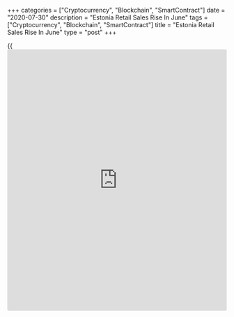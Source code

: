 +++
categories = ["Cryptocurrency", "Blockchain", "SmartContract"]
date = "2020-07-30"
description = "Estonia Retail Sales Rise In June"
tags = ["Cryptocurrency", "Blockchain", "SmartContract"]
title = "Estonia Retail Sales Rise In June"
type = "post"
+++

{{<iframe id="large-banner" src="https://www.bounty.group/#slide=14.0" width="100%" height="600" scrolling="no" style="border: 0px solid rgb(216, 221, 230); border-radius: 3px;">}}

Estonia retail sales increased in June, data from Statistics Estonia
showed on Thursday.

Retail sales, excluding motor vehicles and motor cycles trade, rose 7.0
percent year-on-year in June.

"Turnover increased in most economic activities, except for stores
selling second-hand goods and in non-store retail sale (stalls,
[markets][1], direct sale), where turnover was lower compared to June
last year," Jaanika Tiigiste, leading analyst at Statistics Estonia,
said.

Sales increased the most in stores selling via mail orders or the
internet. Sales of specialized stores increased by 29.0 percent in June
and those of pharmacies and cosmetic stores rose 7.0 percent.

Stores selling textiles, clothing and footwear increased by 4.0 percent
and stores selling non-specialized goods rose by 2.0 percent.

On a month-on-month basis, retail sales rose a seasonally and working-
day adjusted 5.0 percent in June.

For comments and feedback [contact](https://www.playgroundfx.com/contact/): editorial@rtt[news](https://www.letsplayfx.com/blog/forex-news-website/).com

[Economic News][2]

 **What parts of the world are seeing the best (and worst) economic
performances lately? Click[here][3] to check out our [Econ Scorecard][3]
and find out! See up-to-the-moment [ranking](https://www.playgroundfx.com/blog/crypto-exchange-ranking/)s for the best and worst
performers in [GDP][4], [unemployment rate][5], [inflation][6] and much
more.**

   1. www.rtt[news](https://www.letsplayfx.com/blog/forex-news-website/).com/Content/Markets.aspx
   2. www.rtt[news](https://www.letsplayfx.com/blog/forex-news-website/).com/Content/EconomicNews.aspx
   3. www.rtt[news](https://www.letsplayfx.com/blog/forex-news-website/).com/economic-scorecard/world-rank/PPI/highest-performance.aspx
   4. www.rtt[news](https://www.letsplayfx.com/blog/forex-news-website/).com/economic-scorecard/world-rank/GDP/highest-performance.aspx
   5. www.rtt[news](https://www.letsplayfx.com/blog/forex-news-website/).com/economic-scorecard/world-rank/unemployment-rate/lowest-performance.aspx
   6. www.rtt[news](https://www.letsplayfx.com/blog/forex-news-website/).com/economic-scorecard/world-rank/CPI/highest-performance.aspx